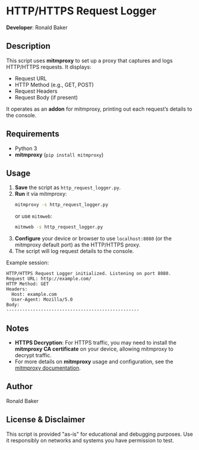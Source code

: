 # HTTP/HTTPS Request Logger

**Developer**: Ronald Baker  

## Description

This script uses **mitmproxy** to set up a proxy that captures and logs HTTP/HTTPS requests. It displays:

- Request URL  
- HTTP Method (e.g., GET, POST)  
- Request Headers  
- Request Body (if present)  

It operates as an **addon** for mitmproxy, printing out each request’s details to the console.

## Requirements

- Python 3  
- **mitmproxy** (`pip install mitmproxy`)

## Usage

1. **Save** the script as `http_request_logger.py`.  
2. **Run** it via mitmproxy:
   ```bash
   mitmproxy -s http_request_logger.py
   ```
   or use `mitmweb`:
   ```bash
   mitmweb -s http_request_logger.py
   ```
3. **Configure** your device or browser to use `localhost:8080` (or the mitmproxy default port) as the HTTP/HTTPS proxy.  
4. The script will log request details to the console.

Example session:
```
HTTP/HTTPS Request Logger initialized. Listening on port 8080.
Request URL: http://example.com/
HTTP Method: GET
Headers:
  Host: example.com
  User-Agent: Mozilla/5.0
Body:
--------------------------------------------------
```

## Notes

- **HTTPS Decryption**: For HTTPS traffic, you may need to install the **mitmproxy CA certificate** on your device, allowing mitmproxy to decrypt traffic.  
- For more details on **mitmproxy** usage and configuration, see the [mitmproxy documentation](https://docs.mitmproxy.org/stable/).

## Author

Ronald Baker  

## License & Disclaimer

This script is provided "as-is" for educational and debugging purposes. Use it responsibly on networks and systems you have permission to test.  